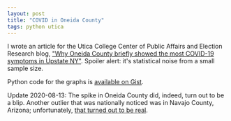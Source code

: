 ```yaml
---
layout: post
title: "COVID in Oneida County"
tags: python utica
---
```

I wrote an article for the Utica College Center of Public Affairs and Election Research blog,
["Why Oneida County briefly showed the most COVID-19 symptoms in Upstate NY"](https://www.ucpublicaffairs.com/home/2020/5/2/why-oneida-county-briefly-showed-the-most-covid-19-symptoms-in-upstate-ny-by-brenton-recht). Spoiler alert: it's statistical noise from a small sample size.

Python code for the graphs is [available on Gist](https://gist.github.com/brsr/51e0487b2f84691490a1b3c6b1c22354).

Update 2020-08-13: The spike in Oneida County did, indeed, turn out to be a blip. Another outlier that was nationally noticed was in Navajo County, Arizona; unfortunately, [that turned out to be real](https://cronkitenews.azpbs.org/2020/08/13/covid-indian-country-navajo-women-elders/). 
